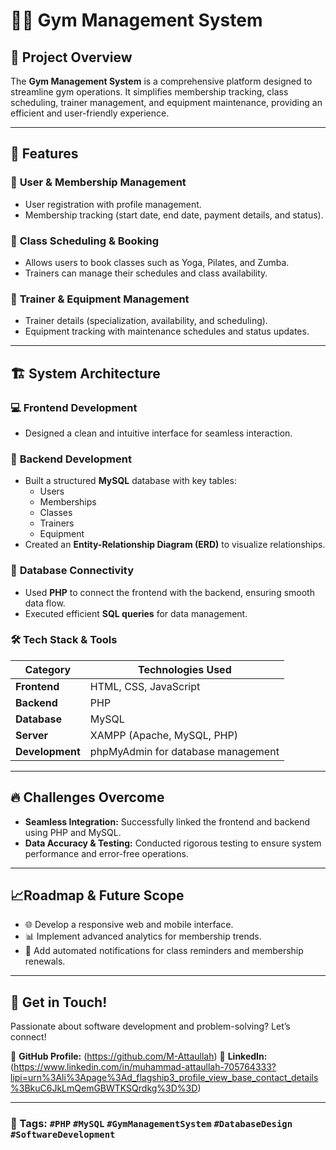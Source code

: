 # 🏋️‍♂️ Gym Management System

## 🚀 Project Overview

The **Gym Management System** is a comprehensive platform designed to streamline gym operations. It simplifies membership tracking, class scheduling, trainer management, and equipment maintenance, providing an efficient and user-friendly experience.

---

## 🌟 Features

### 🔹 **User & Membership Management**
- User registration with profile management.
- Membership tracking (start date, end date, payment details, and status).

### 🔸 **Class Scheduling & Booking**
- Allows users to book classes such as Yoga, Pilates, and Zumba.
- Trainers can manage their schedules and class availability.

### 🔹 **Trainer & Equipment Management**
- Trainer details (specialization, availability, and scheduling).
- Equipment tracking with maintenance schedules and status updates.

---

## 🏗️ System Architecture

### 💻 **Frontend Development**
- Designed a clean and intuitive interface for seamless interaction.

### 🔧 **Backend Development**
- Built a structured **MySQL** database with key tables:
  - Users
  - Memberships
  - Classes
  - Trainers
  - Equipment
- Created an **Entity-Relationship Diagram (ERD)** to visualize relationships.

### 🔗 **Database Connectivity**
- Used **PHP** to connect the frontend with the backend, ensuring smooth data flow.
- Executed efficient **SQL queries** for data management.

### 🛠 **Tech Stack & Tools**
| **Category**    | **Technologies Used**          |
|----------------|--------------------------------|
| **Frontend**   | HTML, CSS, JavaScript         |
| **Backend**    | PHP                            |
| **Database**   | MySQL                          |
| **Server**     | XAMPP (Apache, MySQL, PHP)    |
| **Development**| phpMyAdmin for database management |

---

## 🔥 Challenges Overcome
- **Seamless Integration:** Successfully linked the frontend and backend using PHP and MySQL.
- **Data Accuracy & Testing:** Conducted rigorous testing to ensure system performance and error-free operations.

---

## 📈Roadmap & Future Scope
- 🌐 Develop a responsive web and mobile interface.
- 📊 Implement advanced analytics for membership trends.
- 🔔 Add automated notifications for class reminders and membership renewals.

---

## 🤝 Get in Touch!
Passionate about software development and problem-solving? Let’s connect!

🔗 **GitHub Profile:** (https://github.com/M-Attaullah)
🔗 **LinkedIn:** (https://www.linkedin.com/in/muhammad-attaullah-705764333?lipi=urn%3Ali%3Apage%3Ad_flagship3_profile_view_base_contact_details%3BkuC6JkLmQemGBWTKSQrdkg%3D%3D)

---

### 🔖 Tags: `#PHP` `#MySQL` `#GymManagementSystem` `#DatabaseDesign` `#SoftwareDevelopment`


